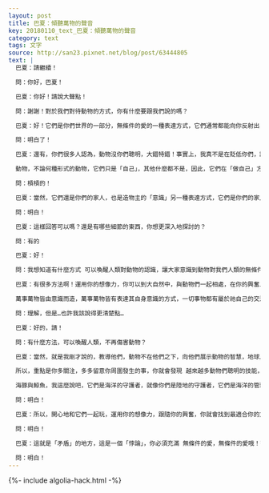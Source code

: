 ```yaml
---
layout: post
title: 巴夏：傾聽萬物的聲音
key: 20180110_text_巴夏：傾聽萬物的聲音
category: text
tags: 文字
source: http://san23.pixnet.net/blog/post/63444805
text: |
  巴夏：請繼續！

  問：你好，巴夏！

  巴夏：你好！請說大聲點！

  問：謝謝！對於我們對待動物的方式，你有什麼要跟我們說的嗎？

  巴夏：好！它們是你們世界的一部分，無條件的愛的一種表達方式，它們通常都能向你反射出 某些你需要去面對的問題，某些你需要去經歷的過程。許多動物，它們是如此地愛你們，甚至願意承擔起那些因你們負面信念而導致的負面影響，讓你們有時間去處理這些負面信念，並釋放它們，你明白嗎？

  問：明白了！

  巴夏：還有，你們很多人認為，動物沒你們聰明，大錯特錯！事實上，我真不是在貶低你們，讓我來解釋一下，在很多方面，動物其實比你們所有人 都聰明得多得多！原因如下：

  動物，不論何種形式的動物，它們只是「自己」，其他什麼都不是，因此，它們在「做自己」方面，是絕對的天才！它們在「做自己」方面，是專家！而你們則是「通才」，你們並沒有像動物一樣，專精某方面，你們把智力分散到各個方向，而動物則把智力集中在一個或少數幾個方向，所以，它們在「做自己」方面，都是天才！牠們能教你們很多東西！能教你們如何成為「完整的自己」方面的「天才」，有道理嗎？

  問：槓槓的！

  巴夏：當然，它們還是你們的家人，也是造物主的「意識」另一種表達方式，它們是你們的家人！他們是對你們有著無條件愛的家人，如果你們這麼看待它們，那你們也就會如實經歷到，但這並不意味著，在大自然中，什麼事都不發生（捕食），只要動物間有平衡的關係，那發生的任何事，都是自然界自我平衡所需的，明白嗎？

  問：明白！

  巴夏：這樣回答可以嗎？還是有哪些細節的東西，你想更深入地探討的？

  問：有的

  巴夏：好！

  問：我想知道有什麼方式 可以喚醒人類對動物的認識，讓大家意識到動物對我們人類的無條件的愛

  巴夏：有很多方法啊！運用你的想像力，你可以到大自然中，與動物們一起相處，在你的興奮上去行動，這可以使你變成更加敏銳的「天線」，更容易接受到其他波長的振動，更容易接收到來自動物、植物、石頭的信息。

  萬事萬物皆由意識而造，萬事萬物皆有表達其自身意識的方式，一切事物都有屬於祂自己的交流方式，你只需要學習如何聆聽，學會「聆聽萬物聲音」的最簡單的方式，就是做更完整的自己，因為你越是完整，說明你越是連接，而萬事萬物，都只是同一個「意識」的不同表達方式，所以你越是做「你自己」，你越是能體驗到，祂們都是「你自己」的反射，這你能理解嗎？

  問：理解，但是…也許我該說得更清楚點…

  巴夏：好的，請！

  問：有什麼方法，可以喚醒人類，不再傷害動物？

  巴夏：當然，就是我剛才說的，教導他們，動物不在他們之下，向他們展示動物的智慧，地球上現在已經有很多人開始這麼做了，去看看那些動物們展示它們聰明才智的例子，它們這麼做已經成千上萬年了，而你們卻剛剛注意到，想想看，你們什麼時候發現，鳥兒是懂得利用工具的？其實，幾千年前，它們就懂得這麼做了，而你們什麼時候才發現的呢？

  所以，重點是你多關注，多多留意你周圍發生的事，你就會發現 越來越多動物們聰明的技能，你能向其他人展示的例子 也會越來越多，「看！看那只動物在做啥？」、「你不覺得很神奇嗎？」、「這也太聰明了！」、「我們加起來都沒它聰明，不是嗎？」我是跟你開玩笑的，但我想表達的是，你只需要引導人們，覺察到身邊所發生的事，讓他們睜大眼睛去看，帶他們去一些的地方，與動物們進行有創意的、有愛的交流互動，這也是為什麼有些做法，比如和野生海豚、鯨魚一起游泳，這些行為，會如此強大而深遠的影響力

  海豚與鯨魚，我這麼說吧，它們是海洋的守護者，就像你們是陸地的守護者，它們是海洋的管理員，就像你們是陸地的管理員，它們以心靈感應的方式，連接到其他星系，其他文明，讓它們教你們，如何連接，和它們一起游泳，一起玩，和它們待在一起，他們會__你（譯者：聽不懂），你明白嗎？

  問：明白！

  巴夏：所以，開心地和它們一起玩，運用你的想像力，跟隨你的興奮，你就會找到最適合你的方法，向人們展示，他們也可以做到，但是，你做這些事，必須是因為「興奮」才做，而不是為了讓他人「相信你所相信的」，你明白嗎？

  問：明白！

  巴夏：這就是「矛盾」的地方，這是一個「悖論」，你必須充滿 無條件的愛，無條件的愛哦！帶著無條件的愛，去邀請他們，所謂「無條件」，就是「沒有任何條件」，但他們若是不想像你一樣地看待事情，不想有著像你一樣的與動物間的關係，你可以盡你所能地告訴他們可以怎麼做，這麼做可以如何地改善他們的生活，擴展他們的意識，但如果他們最後還是選擇「不」，那你就必須尊重他們的選擇，就像他們尊重你的選擇一樣，明白嗎？

  問：明白！
---
```


{%- include algolia-hack.html -%}
